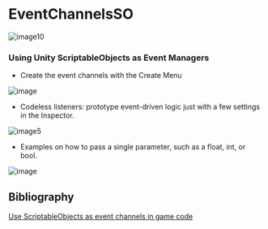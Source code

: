 # EventChannelsSO


![image10](https://github.com/pablomarcos/EventChannelsSO/assets/10771957/8f8dc6b6-8a31-444a-897e-7238873d6cda)


### Using Unity ScriptableObjects as Event Managers


- Create the event channels with the Create Menu


![image](https://github.com/pablomarcos/EventChannelsSO/assets/10771957/70049280-5b64-4f5e-8c75-af89ac40bb66)


- Codeless listeners: prototype event-driven logic just with a few settings in the Inspector.


![image5](https://github.com/pablomarcos/EventChannelsSO/assets/10771957/5ed8e944-d462-4e03-9d4e-7f32d1190478)


- Examples on how to pass a single parameter, such as a float, int, or bool.


![image](https://github.com/pablomarcos/EventChannelsSO/assets/10771957/458a705f-1c08-4634-8d02-8624a1321619)


## Bibliography

[Use ScriptableObjects as event channels in game code](https://unity.com/how-to/scriptableobjects-event-channels-game-code)
